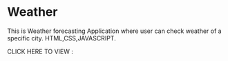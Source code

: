 # Weather

This is Weather forecasting Application where user can check weather of a specific city.
HTML,CSS,JAVASCRIPT.

CLICK HERE TO VIEW : 
